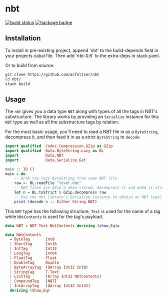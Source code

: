 # nbt

[![build status][build]][travis]
[![hackage badge][badge]][hackage]

## Installation

To install in pre-existing project, append 'nbt' to the build-depends field in your projects cabal file. Then add 'nbt-0.6' to the extra-deps in stack.yaml.

Or to build from source:
```bash
git clone https://github.com/acfoltzer/nbt
cd nbt/
stack build
```

## Usage

The `nbt` gives you a data type `NBT` along with types of all the tags in NBT's substructure. The library works by providing an `Serialize` instance for this `NBT` type as well as all the substructure tags by relation.

For the most basic usage, you'll need to read a NBT file in as a `ByteString`, decompress it, and then feed it in as a strict `ByteString` to `decode`:

```haskell
import qualified  Codec.Compression.GZip as GZip
import qualified  Data.ByteString.Lazy as BL
import            Data.NBT
import            Data.Serialize.Get

main :: IO ()
main = do
    -- Grab raw lazy ByteString from some NBT file
    raw <- BL.readFile "level.dat"
    -- NBT files are GZip'd when stored, decompress it and make it strict
    let n = BL.toStrict $ GZip.decompress raw
    -- Use the nbt library's Serialize instance to obtain an NBT type!
    print (decode n :: Either String NBT)
```

This `NBT` type has the following structure, `Text` is used for the name of a
tag while `NbtContents` is used for the tag's payload.

```haskell
data NBT = NBT Text NbtContents deriving (show,Eq)a

data NbtContents
  = ByteTag       Int8
  | ShortTag      Int16
  | IntTag        Int32
  | LongTag       Int64
  | FloatTag      Float
  | DoubleTag     Double
  | ByteArrayTag  (UArray Int32 Int8)
  | StringTag     T.Text
  | ListTag       (Array Int32 NbtContents)
  | CompoundTag   [NBT]
  | IntArrayTag   (UArray Int32 Int32)
  deriving (Show,Eq)
```

[build]: https://travis-ci.org/acfoltzer/nbt.png?branch=master
[travis]: https://travis-ci.org/acfoltzer/nbt
[badge]: https://img.shields.io/hackage/v/nbt.svg
[hackage]: http://hackage.haskell.org/package/nbt


